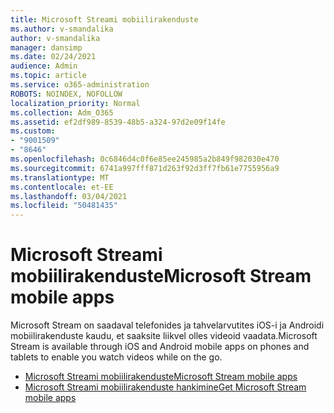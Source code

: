 ```yaml
---
title: Microsoft Streami mobiilirakenduste
ms.author: v-smandalika
author: v-smandalika
manager: dansimp
ms.date: 02/24/2021
audience: Admin
ms.topic: article
ms.service: o365-administration
ROBOTS: NOINDEX, NOFOLLOW
localization_priority: Normal
ms.collection: Adm_O365
ms.assetid: ef2df989-8539-48b5-a324-97d2e09f14fe
ms.custom:
- "9001509"
- "8646"
ms.openlocfilehash: 0c6846d4c0f6e85ee245985a2b849f982030e470
ms.sourcegitcommit: 6741a997fff871d263f92d3ff7fb61e7755956a9
ms.translationtype: MT
ms.contentlocale: et-EE
ms.lasthandoff: 03/04/2021
ms.locfileid: "50481435"
---
```

# <a name="microsoft-stream-mobile-apps"></a><span data-ttu-id="f3829-102">Microsoft Streami mobiilirakenduste</span><span class="sxs-lookup"><span data-stu-id="f3829-102">Microsoft Stream mobile apps</span></span>

<span data-ttu-id="f3829-103">Microsoft Stream on saadaval telefonides ja tahvelarvutites iOS-i ja Androidi mobiilirakenduste kaudu, et saaksite liikvel olles videoid vaadata.</span><span class="sxs-lookup"><span data-stu-id="f3829-103">Microsoft Stream is available through iOS and Android mobile apps on phones and tablets to enable you watch videos while on the go.</span></span>

- [<span data-ttu-id="f3829-104">Microsoft Streami mobiilirakenduste</span><span class="sxs-lookup"><span data-stu-id="f3829-104">Microsoft Stream mobile apps</span></span>](https://docs.microsoft.com/stream/mobile-apps-overview)
- [<span data-ttu-id="f3829-105">Microsoft Streami mobiilirakenduste hankimine</span><span class="sxs-lookup"><span data-stu-id="f3829-105">Get Microsoft Stream mobile apps</span></span>](https://docs.microsoft.com/stream/mobile-get-apps)
